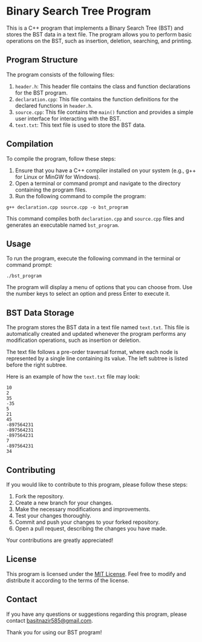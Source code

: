 # Binary Search Tree Program

This is a C++ program that implements a Binary Search Tree (BST) and stores the BST data in a text file. The program allows you to perform basic operations on the BST, such as insertion, deletion, searching, and printing.

## Program Structure

The program consists of the following files:

1. `header.h`: This header file contains the class and function declarations for the BST program.
2. `declaration.cpp`: This file contains the function definitions for the declared functions in `header.h`.
3. `source.cpp`: This file contains the `main()` function and provides a simple user interface for interacting with the BST.
4. `text.txt`: This text file is used to store the BST data.

## Compilation

To compile the program, follow these steps:

1. Ensure that you have a C++ compiler installed on your system (e.g., g++ for Linux or MinGW for Windows).
2. Open a terminal or command prompt and navigate to the directory containing the program files.
3. Run the following command to compile the program:

```shell
g++ declaration.cpp source.cpp -o bst_program
```

This command compiles both `declaration.cpp` and `source.cpp` files and generates an executable named `bst_program`.

## Usage

To run the program, execute the following command in the terminal or command prompt:

```shell
./bst_program
```

The program will display a menu of options that you can choose from. Use the number keys to select an option and press Enter to execute it.

## BST Data Storage

The program stores the BST data in a text file named `text.txt`. This file is automatically created and updated whenever the program performs any modification operations, such as insertion or deletion.

The text file follows a pre-order traversal format, where each node is represented by a single line containing its value. The left subtree is listed before the right subtree.

Here is an example of how the `text.txt` file may look:

```
10
2
35
-35
5
21
45
-897564231
-897564231
-897564231
7
-897564231
34
```

## Contributing

If you would like to contribute to this program, please follow these steps:

1. Fork the repository.
2. Create a new branch for your changes.
3. Make the necessary modifications and improvements.
4. Test your changes thoroughly.
5. Commit and push your changes to your forked repository.
6. Open a pull request, describing the changes you have made.

Your contributions are greatly appreciated!

## License

This program is licensed under the [MIT License](LICENSE). Feel free to modify and distribute it according to the terms of the license.

## Contact

If you have any questions or suggestions regarding this program, please contact [basitnazir585@gmail.com](mailto:basitnazir585@gmail.com).

Thank you for using our BST program!
